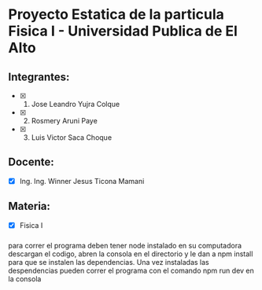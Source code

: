 # Proyecto Estatica de la particula Fisica I - Universidad Publica de El Alto

## Integrantes:
- [x] 1. Jose Leandro Yujra Colque
- [x] 2. Rosmery Aruni Paye
- [x] 3. Luis Victor Saca Choque

## Docente:
- [x] Ing. Ing. Winner Jesus Ticona Mamani

## Materia:
- [x] Fisica I

### 
para correr el programa deben tener node instalado en su computadora
descargan el codigo, abren la consola en el directorio y le dan a npm install para que se instalen las dependencias.
Una vez instaladas las despendencias pueden correr el programa con el comando npm run dev en la consola
